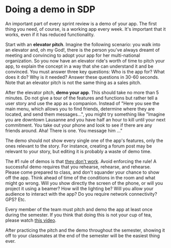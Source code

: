 # Doing a demo in SDP

An important part of every sprint review is a demo of your app.
The first thing you need, of course, is a working app every week.
It's important that it works, even if it has reduced functionality.

Start with an **elevator pitch**.
Imagine the following scenario: you walk into an elevator and, oh my God!, there is the person you've always dreamt of meeting and convincing to adopt your app for her multi-national organization.
So you now have an elevator ride's worth of time to pitch your app, to explain the concept in a way that she can understand it and be convinced.
You must answer three key questions: Who is the app for? What does it do? Why is it needed? 
Answer these questions in 30-60 seconds. Note that an elevator pitch is not the same thing as a sales pitch.

After the elevator pitch, **demo your app**.
This should take no more than 5 minutes.
Do not give a tour of the features and functions but rather tell a user story and use the app as a companion.
Instead of "Here you see the main menu, which allows you to find friends, determine where they are located, and send them messages...",
you might try something like "Imagine you are downtown Lausanne and you have half an hour to kill until your next commitment. You take out your phone and look to see if there are any friends around.
Aha! There is one. You message him ..."

The demo should not show every single one of the app's features, only the ones relevant to the story.
For instance, creating a forum post may be relevant to your story, but editing it is probably a waste of demo time.

The #1 rule of demos is that [they don't work](https://www.youtube.com/watch?v=znxQOPFg2mo).
Avoid enforcing the rule! A successful demo requires that you rehearse, rehearse, and rehearse.
Please come prepared to class, and don't squander your chance to show off the app.
Think ahead of time of the conditions in the room and what might go wrong.
Will you show directly the screen of the phone, or will you project it using a beamer?
How will the lighting be? Will you allow your audience to interact with the app?
Do you require network connectivity? GPS? Etc.

Every member of the team must pitch and demo the app at least once during the semester.
If you think that doing this is not your cup of tea, please watch [this video](https://www.ted.com/talks/amy_cuddy_your_body_language_may_shape_who_you_are).

After practicing the pitch and the demo throughout the semester, showing it off to your classmates at the end of the semester will be the easiest thing ever.
